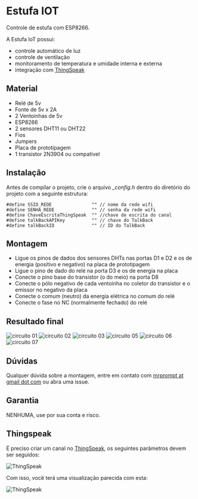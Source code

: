 # Estufa IOT

Controle de estufa com ESP8266.

A Estufa IoT possui:

- controle automático de luz
- controle de ventilação
- monitoramento de temperatura e umidade interna e externa
- integração com [ThingSpeak](https://thingspeak.com)

## Material

- Relé de 5v
- Fonte de 5v x 2A
- 2 Ventoinhas de 5v
- ESP8266
- 2 sensores DHT11 ou DHT22
- Fios
- Jumpers
- Placa de prototipagem
- 1 transistor 2N3904 ou compatível

## Instalação

Antes de compilar o projeto, crie o arquivo *_config.h* dentro do diretório do projeto
com a seguinte estrutura:

```console
#define SSID_REDE               "" // nome da rede wifi
#define SENHA_REDE              "" // senha da rede wifi
#define ChaveEscritaThingSpeak  "" //chave de escrita do canal
#define talkBackAPIKey          "" // chave do TalkBack
#define talkBackID              "" // ID do TalkBack
```

## Montagem

- Ligue os pinos de dados dos sensores DHTs nas portas D1 e D2 e os de energia (positivo e negativo) na placa de prototipagem
- Ligue o pino de dado do relé na porta D3 e os de energia na placa
- Conecte o pino base do transistor (o do meio) na porta D8
- Conecte o pólo negativo de cada ventoinha no coletor do transistor e o emissor no negativo da placa
- Conecte o comum (neutro) da energia elétrica no comum do relé
- Conecte o fase no NC (normalmente fechado) do relé

## Resultado final

![circuito 01](assets/20180322_013412.jpg)
![circuito 02](assets/20180322_013427.jpg)
![circuito 03](assets/20180322_013455.jpg)
![circuito 05](assets/20180322_013541.jpg)
![circuito 06](assets/20180322_013550.jpg)
![circuito 07](assets/20180322_013435.jpg)

## Dúvidas

Qualquer dúvida sobre a montagem, entre em contato com [mrprompt at gmail dot com](mailto:mrprompt@gmail.com) ou abra uma issue.

## Garantia

NENHUMA, use por sua conta e risco.

## Thingspeak

É preciso criar um canal no [ThingSpeak](https://thingspeak.com), os seguintes parâmetros devem ser seguidos:

![ThingSpeak](assets/config-thingspeak.png)

Com isso, você terá uma visualização parecida com esta:

![ThingSpeak](assets/print-thingspeak.png)
